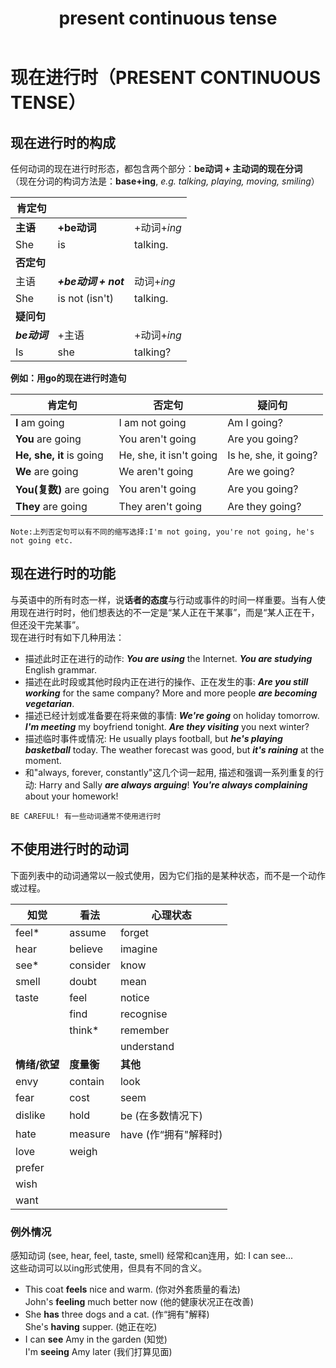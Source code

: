 ﻿---
layout: post
title: present continuous tense
categories: tense
description: 介绍present continuous的语法
keywords: tense
---
# 现在进行时（PRESENT CONTINUOUS TENSE）  
## 现在进行时的构成
任何动词的现在进行时形态，都包含两个部分：**be动词 + 主动词的现在分词**  
（现在分词的构词方法是：**base+ing**, *e.g. talking, playing, moving, smiling*）  

|肯定句       |                  |           |
|------------|------------------|-----------|
|**主语**    |**+be动词**        |+动词+*ing*|
|She         |is                |talking.   |
|**否定句**   |                  |          |
|主语        |***+be动词 + not***|动词+*ing* |
|She         |is not (isn't)    |talking.   |
|**疑问句**  |                   |           |
|***be动词***|+主语              |+动词+*ing*|
|Is          |she               |talking?   |

**例如：用go的现在进行时造句**

|**肯定句**               |**否定句**             |**疑问句**|
|------------------------|-----------------------|--------------|
|**I** am going          |I am not going         |Am I going?|
|**You** are going       |You aren't going       |Are you going?|
|**He, she, it** is going|He, she, it isn't going|Is he, she, it going?|
|**We** are going        |We aren't going        |Are we going?|
|**You(复数)** are going  |You aren't going       |Are you going?|
|**They** are going      |They aren't going      |Are they going?|

`Note:上列否定句可以有不同的缩写选择:I'm not going, you're not going, he's not going etc.`  

## 现在进行时的功能  
与英语中的所有时态一样，说**话者的态度**与行动或事件的时间一样重要。当有人使用现在进行时时，他们想表达的不一定是“某人正在干某事”，而是“某人正在干，但还没干完某事”。  
现在进行时有如下几种用法：
* 描述此时正在进行的动作: ***You are using*** the Internet. ***You are studying*** English grammar.  
* 描述在此时段或其他时段内正在进行的操作、正在发生的事: ***Are you still working*** for the same company?
More and more people ***are becoming vegetarian***.  
* 描述已经计划或准备要在将来做的事情: ***We're going*** on holiday tomorrow.
***I'm meeting*** my boyfriend tonight. ***Are they visiting*** you next winter?  
* 描述临时事件或情况: He usually plays football, but ***he's playing basketball*** today.
The weather forecast was good, but ***it's raining*** at the moment.  
* 和"always, forever, constantly"这几个词一起用, 描述和强调一系列重复的行动:
Harry and Sally ***are always arguing***! ***You're always complaining*** about your homework!  

`BE CAREFUL! 有一些动词通常不使用进行时`

## 不使用进行时的动词   
下面列表中的动词通常以一般式使用，因为它们指的是某种状态，而不是一个动作或过程。  

|知觉         |看法      |心理状态   |
|------------|----------|----------|
|feel*       |assume    |forget    |
|hear        |believe   |imagine   |
|see*        |consider  |know      |
|smell       |doubt     |mean      |
|taste       |feel      |notice    |
|            |find      |recognise |
|            |think*    |remember  |
|            |          |understand|
|**情绪/欲望**|**度量衡**|**其他**   |
|envy        |contain   |look|
|fear        |cost      |seem|
|dislike     |hold      |be (在多数情况下)|
|hate        |measure   |have (作“拥有"解释时)|
|love        |weigh     ||
|prefer      |          ||
|wish        |          ||
|want        |          ||

### 例外情况
感知动词 (see, hear, feel, taste, smell) 经常和can连用，如: I can see...  
这些动词可以以ing形式使用，但具有不同的含义。  
* This coat **feels** nice and warm. (你对外套质量的看法)  
John's **feeling** much better now (他的健康状况正在改善)  
* She **has** three dogs and a cat. (作“拥有"解释)  
She's **having** supper. (她正在吃)  
* I can **see** Amy in the garden (知觉)  
I'm **seeing** Amy later (我们打算见面)
